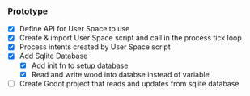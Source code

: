 ### Prototype
* [x] Define API for User Space to use
* [x] Create & import User Space script and call in the process tick loop
* [x] Process intents created by User Space script
* [x] Add Sqlite Database
  * [x] Add init fn to setup database
  * [x] Read and write wood into databse instead of variable
* [ ] Create Godot project that reads and updates from sqlite database

